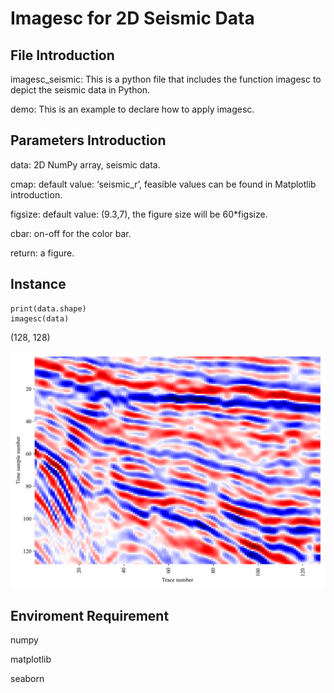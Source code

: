 # Imagesc for 2D Seismic Data
## File Introduction
imagesc_seismic: This is a python file that includes the function imagesc to depict the 
seismic data in Python. 

demo: This is an example to declare how to apply imagesc.

## Parameters Introduction
data: 2D NumPy array, seismic data.

cmap: default value: ‘seismic_r’, feasible values can be found in Matplotlib introduction.

figsize: default value: (9.3,7), the figure size will be 60*figsize.

cbar: on-off for the color bar.

return: a figure.

## Instance
```
print(data.shape)
imagesc(data)
```

(128, 128)

![Image text](https://github.com/chen-yao111/imagesc-for-2D-seismic-data/blob/main/image/original_data.png)


## Enviroment Requirement
numpy

matplotlib

seaborn
